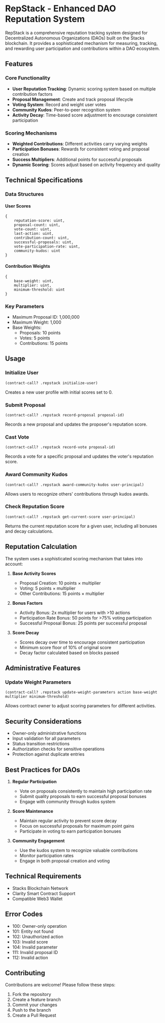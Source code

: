 # RepStack - Enhanced DAO Reputation System

RepStack is a comprehensive reputation tracking system designed for Decentralized Autonomous Organizations (DAOs) built on the Stacks blockchain. It provides a sophisticated mechanism for measuring, tracking, and rewarding user participation and contributions within a DAO ecosystem.

## Features

### Core Functionality
- **User Reputation Tracking**: Dynamic scoring system based on multiple contribution factors
- **Proposal Management**: Create and track proposal lifecycle
- **Voting System**: Record and weight user votes
- **Community Kudos**: Peer-to-peer recognition system
- **Activity Decay**: Time-based score adjustment to encourage consistent participation

### Scoring Mechanisms
- **Weighted Contributions**: Different activities carry varying weights
- **Participation Bonuses**: Rewards for consistent voting and proposal creation
- **Success Multipliers**: Additional points for successful proposals
- **Dynamic Scoring**: Scores adjust based on activity frequency and quality

## Technical Specifications

### Data Structures

#### User Scores
```clarity
{
    reputation-score: uint,
    proposal-count: uint,
    vote-count: uint,
    last-action: uint,
    contribution-count: uint,
    successful-proposals: uint,
    vote-participation-rate: uint,
    community-kudos: uint
}
```

#### Contribution Weights
```clarity
{
    base-weight: uint,
    multiplier: uint,
    minimum-threshold: uint
}
```

### Key Parameters
- Maximum Proposal ID: 1,000,000
- Maximum Weight: 1,000
- Base Weights:
  - Proposals: 10 points
  - Votes: 5 points
  - Contributions: 15 points

## Usage

### Initialize User
```clarity
(contract-call? .repstack initialize-user)
```
Creates a new user profile with initial scores set to 0.

### Submit Proposal
```clarity
(contract-call? .repstack record-proposal proposal-id)
```
Records a new proposal and updates the proposer's reputation score.

### Cast Vote
```clarity
(contract-call? .repstack record-vote proposal-id)
```
Records a vote for a specific proposal and updates the voter's reputation score.

### Award Community Kudos
```clarity
(contract-call? .repstack award-community-kudos user-principal)
```
Allows users to recognize others' contributions through kudos awards.

### Check Reputation Score
```clarity
(contract-call? .repstack get-current-score user-principal)
```
Returns the current reputation score for a given user, including all bonuses and decay calculations.

## Reputation Calculation

The system uses a sophisticated scoring mechanism that takes into account:

1. **Base Activity Scores**
   - Proposal Creation: 10 points × multiplier
   - Voting: 5 points × multiplier
   - Other Contributions: 15 points × multiplier

2. **Bonus Factors**
   - Activity Bonus: 2x multiplier for users with >10 actions
   - Participation Rate Bonus: 50 points for >75% voting participation
   - Successful Proposal Bonus: 25 points per successful proposal

3. **Score Decay**
   - Scores decay over time to encourage consistent participation
   - Minimum score floor of 10% of original score
   - Decay factor calculated based on blocks passed

## Administrative Features

### Update Weight Parameters
```clarity
(contract-call? .repstack update-weight-parameters action base-weight multiplier minimum-threshold)
```
Allows contract owner to adjust scoring parameters for different activities.

## Security Considerations

- Owner-only administrative functions
- Input validation for all parameters
- Status transition restrictions
- Authorization checks for sensitive operations
- Protection against duplicate entries

## Best Practices for DAOs

1. **Regular Participation**
   - Vote on proposals consistently to maintain high participation rate
   - Submit quality proposals to earn successful proposal bonuses
   - Engage with community through kudos system

2. **Score Maintenance**
   - Maintain regular activity to prevent score decay
   - Focus on successful proposals for maximum point gains
   - Participate in voting to earn participation bonuses

3. **Community Engagement**
   - Use the kudos system to recognize valuable contributions
   - Monitor participation rates
   - Engage in both proposal creation and voting

## Technical Requirements

- Stacks Blockchain Network
- Clarity Smart Contract Support
- Compatible Web3 Wallet

## Error Codes

- 100: Owner-only operation
- 101: Entity not found
- 102: Unauthorized action
- 103: Invalid score
- 104: Invalid parameter
- 111: Invalid proposal ID
- 112: Invalid action

## Contributing

Contributions are welcome! Please follow these steps:

1. Fork the repository
2. Create a feature branch
3. Commit your changes
4. Push to the branch
5. Create a Pull Request
